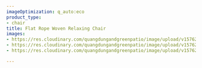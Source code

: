 ```yaml
---
imageOptimization: q_auto:eco
product_type:
- chair
title: Flat Rope Woven Relaxing Chair
images:
- https://res.cloudinary.com/quangdungandgreenpatio/image/upload/v1576291397/posts/0cecf0a1c3623a3c6373-removebg-preview_gcuqxq.jpg
- https://res.cloudinary.com/quangdungandgreenpatio/image/upload/v1576292035/posts/0cecf0a1c3623a3c6373-removebg-preview_2_lrmkin.jpg
- https://res.cloudinary.com/quangdungandgreenpatio/image/upload/v1576291987/posts/0cecf0a1c3623a3c6373-removebg-preview_1_ilch0h.jpg

---
```

